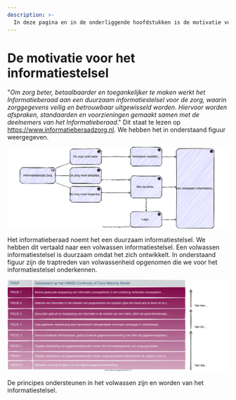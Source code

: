 ```yaml
---
description: >-
  In deze pagina en in de onderliggende hoofdstukken is de motivatie voor het informatiestelsel en haar principes beschreven.
---
```


# De motivatie voor het informatiestelsel

"*Om zorg beter, betaalbaarder en toegankelijker te maken werkt het Informatieberaad aan een duurzaam informatiestelsel voor de zorg, waarin zorggegevens veilig en betrouwbaar uitgewisseld worden. Hiervoor worden afspraken, standaarden en voorzieningen gemaakt samen met de deelnemers van het Informatieberaad*." Dit staat te lezen op https://www.informatieberaadzorg.nl. We hebben het in onderstaand figuur weergegeven. 

![Wat is de motivatie voor een volwassen informatievoorziening in de zorg?](../.gitbook/assets/drivers.svg)

Het informatieberaad noemt het een duurzaam informatiestelsel. We hebben dit vertaald naar een volwassen informatiestelsel. Een volwassen informatiestelsel is duurzaam omdat het zich ontwikkelt. In onderstaand figuur zijn de traptreden van volwassenheid opgenomen die we voor het informatiestelsel onderkennen.

![De trap naar een volwassen informatievoorziening?](../.gitbook/assets/maturity.svg)

De principes ondersteunen in het volwassen zijn en worden van het informatiestelsel. 
